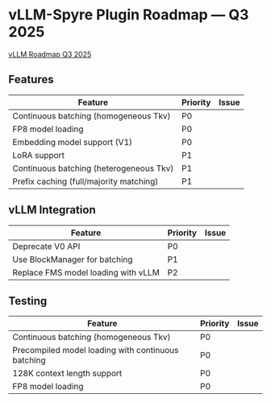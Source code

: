 # vLLM-Spyre Plugin Roadmap — Q3 2025

[vLLM Roadmap Q3 2025](https://github.com/vllm-project/vllm/issues/20336)

## Features

| Feature | Priority | Issue |
|---------|----------|------------|
| Continuous batching (homogeneous Tkv) | P0 | |
| FP8 model loading | P0 | |
| Embedding model support (V1) | P0 | |
| LoRA support | P1 | |
| Continuous batching (heterogeneous Tkv) | P1 | |
| Prefix caching (full/majority matching) | P1 | |

## vLLM Integration

| Feature | Priority | Issue |
|---------|----------|------------|
| Deprecate V0 API | P0 | |
| Use BlockManager for batching | P1 | |
| Replace FMS model loading with vLLM | P2 | |

## Testing

| Feature | Priority | Issue |
|---------|----------|------------|
| Continuous batching (homogeneous Tkv) | P0 | |
| Precompiled model loading with continuous batching | P0 | |
| 128K context length support | P0 | |
| FP8 model loading | P0 | |
